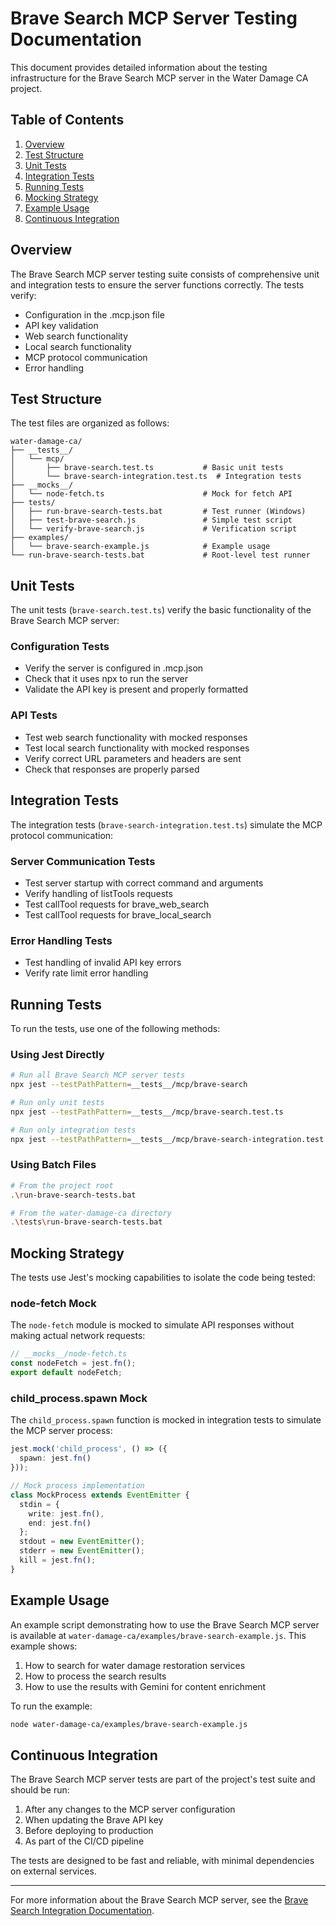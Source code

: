 # Brave Search MCP Server Testing Documentation

This document provides detailed information about the testing infrastructure for the Brave Search MCP server in the Water Damage CA project.

## Table of Contents

1. [Overview](#overview)
2. [Test Structure](#test-structure)
3. [Unit Tests](#unit-tests)
4. [Integration Tests](#integration-tests)
5. [Running Tests](#running-tests)
6. [Mocking Strategy](#mocking-strategy)
7. [Example Usage](#example-usage)
8. [Continuous Integration](#continuous-integration)

## Overview

The Brave Search MCP server testing suite consists of comprehensive unit and integration tests to ensure the server functions correctly. The tests verify:

- Configuration in the .mcp.json file
- API key validation
- Web search functionality
- Local search functionality
- MCP protocol communication
- Error handling

## Test Structure

The test files are organized as follows:

```
water-damage-ca/
├── __tests__/
│   └── mcp/
│       ├── brave-search.test.ts           # Basic unit tests
│       └── brave-search-integration.test.ts  # Integration tests
├── __mocks__/
│   └── node-fetch.ts                      # Mock for fetch API
├── tests/
│   ├── run-brave-search-tests.bat         # Test runner (Windows)
│   ├── test-brave-search.js               # Simple test script
│   └── verify-brave-search.js             # Verification script
├── examples/
│   └── brave-search-example.js            # Example usage
└── run-brave-search-tests.bat             # Root-level test runner
```

## Unit Tests

The unit tests (`brave-search.test.ts`) verify the basic functionality of the Brave Search MCP server:

### Configuration Tests

- Verify the server is configured in .mcp.json
- Check that it uses npx to run the server
- Validate the API key is present and properly formatted

### API Tests

- Test web search functionality with mocked responses
- Test local search functionality with mocked responses
- Verify correct URL parameters and headers are sent
- Check that responses are properly parsed

## Integration Tests

The integration tests (`brave-search-integration.test.ts`) simulate the MCP protocol communication:

### Server Communication Tests

- Test server startup with correct command and arguments
- Verify handling of listTools requests
- Test callTool requests for brave_web_search
- Test callTool requests for brave_local_search

### Error Handling Tests

- Test handling of invalid API key errors
- Verify rate limit error handling

## Running Tests

To run the tests, use one of the following methods:

### Using Jest Directly

```bash
# Run all Brave Search MCP server tests
npx jest --testPathPattern=__tests__/mcp/brave-search

# Run only unit tests
npx jest --testPathPattern=__tests__/mcp/brave-search.test.ts

# Run only integration tests
npx jest --testPathPattern=__tests__/mcp/brave-search-integration.test.ts
```

### Using Batch Files

```bash
# From the project root
.\run-brave-search-tests.bat

# From the water-damage-ca directory
.\tests\run-brave-search-tests.bat
```

## Mocking Strategy

The tests use Jest's mocking capabilities to isolate the code being tested:

### node-fetch Mock

The `node-fetch` module is mocked to simulate API responses without making actual network requests:

```typescript
// __mocks__/node-fetch.ts
const nodeFetch = jest.fn();
export default nodeFetch;
```

### child_process.spawn Mock

The `child_process.spawn` function is mocked in integration tests to simulate the MCP server process:

```typescript
jest.mock('child_process', () => ({
  spawn: jest.fn()
}));

// Mock process implementation
class MockProcess extends EventEmitter {
  stdin = {
    write: jest.fn(),
    end: jest.fn()
  };
  stdout = new EventEmitter();
  stderr = new EventEmitter();
  kill = jest.fn();
}
```

## Example Usage

An example script demonstrating how to use the Brave Search MCP server is available at `water-damage-ca/examples/brave-search-example.js`. This example shows:

1. How to search for water damage restoration services
2. How to process the search results
3. How to use the results with Gemini for content enrichment

To run the example:

```bash
node water-damage-ca/examples/brave-search-example.js
```

## Continuous Integration

The Brave Search MCP server tests are part of the project's test suite and should be run:

1. After any changes to the MCP server configuration
2. When updating the Brave API key
3. Before deploying to production
4. As part of the CI/CD pipeline

The tests are designed to be fast and reliable, with minimal dependencies on external services.

---

For more information about the Brave Search MCP server, see the [Brave Search Integration Documentation](./brave-search-integration.md).
